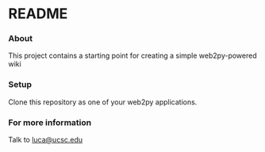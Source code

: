 # README #

### About  ###

This project contains a starting point for creating a simple web2py-powered wiki

### Setup ###

Clone this repository as one of your web2py applications.

### For more information ###

Talk to luca@ucsc.edu
